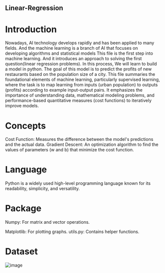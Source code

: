 ## Linear-Regression
# Introduction
Nowadays, AI technology develops rapidly and has been applied to many fields. And the machine learning is a branch of AI that focuses on developing algorithms and statistical models
This file is the first step into machine learning. And it introduces an approach to solving the first question(linear regression problems). In this process,  We will learn to build a model in python. The goal of this model is to predict the profits of new restaurants based on the population size of a city.
This file summaries the foundational elements of machine learning, particularly supervised learning, where the task is to map learning from inputs (urban population) to outputs (profits) according to example input-output pairs. It emphasizes the importance of understanding data, mathematical modeling problems, and performance-based quantitative measures (cost functions) to iteratively improve models.
# Concepts
Cost Function: Measures the difference between the model's predictions and the actual data.
Gradient Descent: An optimization algorithm to find the values of parameters (w and b) that minimize the cost function.
# Language
Python is a widely used high-level programming language known for its readability, simplicity, and versatility. 
# Package
Numpy: For matrix and vector operations.

Matplotlib: For plotting graphs.
utils.py: Contains helper functions.
# Dataset
![image](https://github.com/TaylorQu/Linear-Regression/assets/145403986/713ce794-0ddf-4ae2-b278-8503b8726d95)

